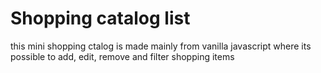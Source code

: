 # Shopping catalog list
this mini shopping ctalog is made mainly from vanilla javascript where its possible 
to add, edit, remove and filter shopping items